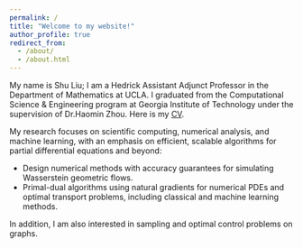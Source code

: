 ```yaml
---
permalink: /
title: "Welcome to my website!"
author_profile: true
redirect_from: 
  - /about/
  - /about.html
---
```

My name is Shu Liu; I am a Hedrick Assistant Adjunct Professor in the Department of Mathematics at UCLA. I graduated from the Computational Science & Engineering program at Georgia Institute of Technology under the supervision of Dr.Haomin Zhou. Here is my [CV](http://LSLSliushu.github.io/files/cv.pdf).

My research focuses on scientific computing, numerical analysis, and machine learning, with an emphasis on efficient, scalable algorithms for partial differential equations and beyond:
* Design numerical methods with accuracy guarantees for simulating Wasserstein geometric flows.
* Primal-dual algorithms using natural gradients for numerical PDEs and optimal transport problems, including classical and machine learning methods.

In addition, I am also interested in sampling and optimal control problems on graphs.



